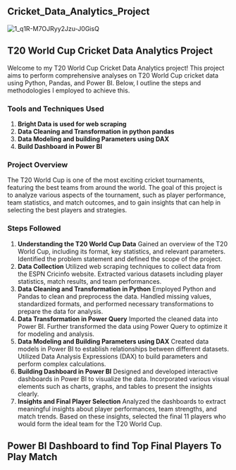 ## Cricket_Data_Analytics_Project

![1_q1R-M7OJRyy2Jzu-J0GisQ](https://github.com/Akshay2515/Cricket_Data_Analytics_Project/assets/126151845/74b75fbe-61c4-4d2f-b4ea-798fc16bdfcb)



## T20 World Cup Cricket Data Analytics Project
Welcome to my T20 World Cup Cricket Data Analytics project! This project aims to perform comprehensive analyses on T20 World Cup cricket data using Python, Pandas, and Power BI. Below, I outline the steps and methodologies I employed to achieve this.

### Tools and Techniques Used
1. **Bright Data is used for web scraping**
2. **Data Cleaning and Transformation in python pandas**
3. **Data Modeling and building Parameters using DAX**
4. **Build Dashboard in Power BI**

### Project Overview
The T20 World Cup is one of the most exciting cricket tournaments, featuring the best teams from around the world. The goal of this project is to analyze various aspects of the tournament, such as player performance, team statistics, and match outcomes, and to gain insights that can help in selecting the best players and strategies.

### Steps Followed
1. **Understanding the T20 World Cup Data**
Gained an overview of the T20 World Cup, including its format, key statistics, and relevant parameters.
Identified the problem statement and defined the scope of the project.
2. **Data Collection**
Utilized web scraping techniques to collect data from the ESPN Cricinfo website.
Extracted various datasets including player statistics, match results, and team performances.
3. **Data Cleaning and Transformation in Python**
Employed Python and Pandas to clean and preprocess the data.
Handled missing values, standardized formats, and performed necessary transformations to prepare the data for analysis.
4. **Data Transformation in Power Query**
Imported the cleaned data into Power BI.
Further transformed the data using Power Query to optimize it for modeling and analysis.
5. **Data Modeling and Building Parameters using DAX**
Created data models in Power BI to establish relationships between different datasets.
Utilized Data Analysis Expressions (DAX) to build parameters and perform complex calculations.
6. **Building Dashboard in Power BI**
Designed and developed interactive dashboards in Power BI to visualize the data.
Incorporated various visual elements such as charts, graphs, and tables to present the insights clearly.
7. **Insights and Final Player Selection**
Analyzed the dashboards to extract meaningful insights about player performances, team strengths, and match trends.
Based on these insights, selected the final 11 players who would form the ideal team for the T20 World Cup.

## Power BI Dashboard to find Top Final Players To Play Match
















